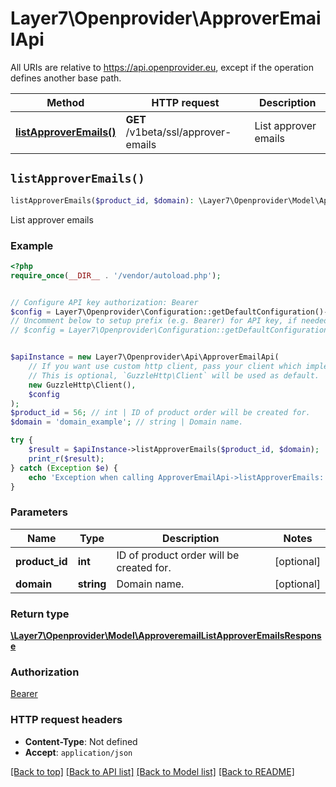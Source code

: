 # Layer7\Openprovider\ApproverEmailApi

All URIs are relative to https://api.openprovider.eu, except if the operation defines another base path.

| Method | HTTP request | Description |
| ------------- | ------------- | ------------- |
| [**listApproverEmails()**](ApproverEmailApi.md#listApproverEmails) | **GET** /v1beta/ssl/approver-emails | List approver emails |


## `listApproverEmails()`

```php
listApproverEmails($product_id, $domain): \Layer7\Openprovider\Model\ApproveremailListApproverEmailsResponse
```

List approver emails

### Example

```php
<?php
require_once(__DIR__ . '/vendor/autoload.php');


// Configure API key authorization: Bearer
$config = Layer7\Openprovider\Configuration::getDefaultConfiguration()->setApiKey('Authorization', 'YOUR_API_KEY');
// Uncomment below to setup prefix (e.g. Bearer) for API key, if needed
// $config = Layer7\Openprovider\Configuration::getDefaultConfiguration()->setApiKeyPrefix('Authorization', 'Bearer');


$apiInstance = new Layer7\Openprovider\Api\ApproverEmailApi(
    // If you want use custom http client, pass your client which implements `GuzzleHttp\ClientInterface`.
    // This is optional, `GuzzleHttp\Client` will be used as default.
    new GuzzleHttp\Client(),
    $config
);
$product_id = 56; // int | ID of product order will be created for.
$domain = 'domain_example'; // string | Domain name.

try {
    $result = $apiInstance->listApproverEmails($product_id, $domain);
    print_r($result);
} catch (Exception $e) {
    echo 'Exception when calling ApproverEmailApi->listApproverEmails: ', $e->getMessage(), PHP_EOL;
}
```

### Parameters

| Name | Type | Description  | Notes |
| ------------- | ------------- | ------------- | ------------- |
| **product_id** | **int**| ID of product order will be created for. | [optional] |
| **domain** | **string**| Domain name. | [optional] |

### Return type

[**\Layer7\Openprovider\Model\ApproveremailListApproverEmailsResponse**](../Model/ApproveremailListApproverEmailsResponse.md)

### Authorization

[Bearer](../../README.md#Bearer)

### HTTP request headers

- **Content-Type**: Not defined
- **Accept**: `application/json`

[[Back to top]](#) [[Back to API list]](../../README.md#endpoints)
[[Back to Model list]](../../README.md#models)
[[Back to README]](../../README.md)
